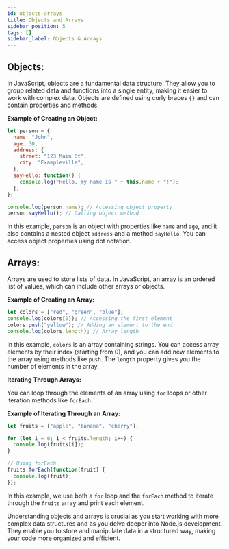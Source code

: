 ```yaml
---
id: objects-arrays
title: Objects and Arrays
sidebar_position: 5
tags: []
sidebar_label: Objects & Arrays
---
```


## Objects:

In JavaScript, objects are a fundamental data structure. They allow you to group related data and functions into a single entity, making it easier to work with complex data. Objects are defined using curly braces `{}` and can contain properties and methods.

**Example of Creating an Object:**

```javascript
let person = {
  name: "John",
  age: 30,
  address: {
    street: "123 Main St",
    city: "Exampleville",
  },
  sayHello: function() {
    console.log("Hello, my name is " + this.name + "!");
  },
};

console.log(person.name); // Accessing object property
person.sayHello(); // Calling object method
```

In this example, `person` is an object with properties like `name` and `age`, and it also contains a nested object `address` and a method `sayHello`. You can access object properties using dot notation.

## Arrays:

Arrays are used to store lists of data. In JavaScript, an array is an ordered list of values, which can include other arrays or objects.

**Example of Creating an Array:**

```javascript
let colors = ["red", "green", "blue"];
console.log(colors[0]); // Accessing the first element
colors.push("yellow"); // Adding an element to the end
console.log(colors.length); // Array length
```

In this example, `colors` is an array containing strings. You can access array elements by their index (starting from 0), and you can add new elements to the array using methods like `push`. The `length` property gives you the number of elements in the array.

**Iterating Through Arrays:**

You can loop through the elements of an array using `for` loops or other iteration methods like `forEach`.

**Example of Iterating Through an Array:**

```javascript
let fruits = ["apple", "banana", "cherry"];

for (let i = 0; i < fruits.length; i++) {
  console.log(fruits[i]);
}

// Using forEach
fruits.forEach(function(fruit) {
  console.log(fruit);
});
```

In this example, we use both a `for` loop and the `forEach` method to iterate through the `fruits` array and print each element.

Understanding objects and arrays is crucial as you start working with more complex data structures and as you delve deeper into Node.js development. They enable you to store and manipulate data in a structured way, making your code more organized and efficient.